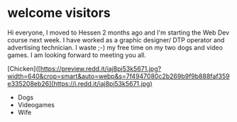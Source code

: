 # welcome visitors

Hi everyone, I moved to Hessen 2 months ago and I'm starting the Web Dev course next week.
I have worked as a graphic designer/ DTP operator and advertising technician.
I waste ;-) my free time on my two dogs and video games.
I am looking forward to meeting you all.

[Chicken]([https://preview.redd.it/iaj8pi53k5671.jpg?width=640&crop=smart&auto=webp&s=7f4947080c2b269b9f9b888faf359e335208eb26](https://i.redd.it/iaj8pi53k5671.jpg)

- Dogs
- Videogames
- Wife
